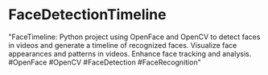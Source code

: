 # FaceDetectionTimeline
"FaceTimeline: Python project using OpenFace and OpenCV to detect faces in videos and generate a timeline of recognized faces. Visualize face appearances and patterns in videos. Enhance face tracking and analysis. #OpenFace #OpenCV #FaceDetection #FaceRecognition"
